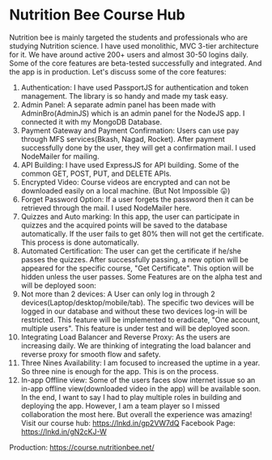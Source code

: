 # Nutrition Bee Course Hub

Nutrition bee is mainly targeted the students and professionals who are studying Nutrition science. 
I have used monolithic, MVC 3-tier architecture for it. We have around active 200+ users and almost 30-50 logins daily. Some of the core features are beta-tested successfully and integrated. And the app is in production. Let's discuss some of the core features:
1. Authentication: I have used PassportJS for authentication and token management. The library is so handy and made my task easy.
2. Admin Panel: A separate admin panel has been made with AdminBro(AdminJS) which is an admin panel for the NodeJS app. I connected it with my MongoDB Database.
3. Payment Gateway and Payment Confirmation: Users can use pay through MFS services(Bkash, Nagad, Rocket). After payment
successfully done by the user, they will get a confirmation mail. I used NodeMailer for mailing.
4. API Building: I have used ExpressJS for API building. Some of the common GET, POST, PUT, and DELETE APIs.
5. Encrypted Video: Course videos are encrypted and can not be downloaded easily on a local machine. (But Not Impossible 😛) 
5. Forget Password Option: If a user forgets the password then it can be retrieved through the mail. I used NodeMailer here.
6. Quizzes and Auto marking: In this app, the user can participate in quizzes and the acquired points will be saved to the database automatically. If the user fails to get 80% then will not get the certificate. This process is done automatically.
7. Automated Certification: The user can get the certificate if he/she passes the quizzes. After successfully passing, a new option 
will be appeared for the specific course, "Get Certificate". This option will be hidden unless the user passes.
Some Features are on the alpha test and will be deployed soon:
1. Not more than 2 devices: A User can only log in through 2 devices(Laptop/desktop/mobile/tab). The specific two devices will be logged in our database and without these two devices log-in will be restricted. This feature will be implemented to eradicate, "One account, multiple users". This feature is under test and will be deployed soon. 
2. Integrating Load Balancer and Reverse Proxy: As the users are increasing daily. We are thinking of integrating the load balancer and
reverse proxy for smooth flow and safety. 
3. Three Nines Availability: I am focused to increased the uptime in a year. So three nine is enough for the app. This is on the process.
4. In-app Offline view: Some of the users faces slow internet issue so an in-app offline view(downloaded video in the app) will be available soon.
In the end, I want to say I had to play multiple roles in building and deploying the app. However, I am a team player so I missed collaboration the most here. But overall the experience was amazing!
Visit our course hub:
https://lnkd.in/gp2VW7dQ
Facebook Page:
https://lnkd.in/gN2cKJ-W

Production: https://course.nutritionbee.net/


